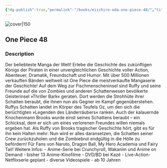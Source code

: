 ```yaml
---
{"dg-publish":true,"permalink":"/books/eiichiro-oda-one-piece-48/","title":"\"One Piece 48\"","tags":["manga","pirate","Fantasy"]}
---
```




![cover|150](http://books.google.com/books/content?id=f-ddCgAAQBAJ&printsec=frontcover&img=1&zoom=1&edge=curl&source=gbs_api)

## One Piece 48

### Description

Der beliebteste Manga der Welt! Erlebe die Geschichte des zukünftigen Königs der Piraten in einer unvergleichlichen Geschichte voller Action, Abenteuer, Dramatik, Freundschaft und Humor. Mit über 500 Millionen verkauften Bänden weltweit ist One Piece die meistverkaufte Mangaserie der Geschichte! Auf dem Weg zur Fischmenscheninsel sind Ruffy und seine Freunde auf die von Zombies und anderen Schattenwesen bevölkerte Geisterinsel »Thriller Bark« geraten. Dort werden die Strohhüte ihrer Schatten beraubt, die ihnen nun als Gegner im Kampf gegenüberstehen. Ruffys Schatten landet im Körper des Teufels Oz, um den sich die berüchtigten »Legenden des Länderräubers« ranken. Auch der kalauernde Knochenmann Brooks wurde einst seines Schattens beraubt – ein Schicksal, dem er sich um eines verlorenen Freundes willen niemals ergeben hat. Als Ruffy von Brooks tragischer Geschichte hört, gibt es für ihn kein Halten mehr: Nun wird er alles daransetzen, die Schatten seiner Crew zurückzuholen und die Zombiebrut endgültig in die Hölle zu befördern! Für Fans von Naruto, Dragon Ball, My Hero Academia und Fairy Tail! Weitere Infos: - Anime-Serie bei Crunchyroll, Wakanim und Anime on Demand - bisher 13 Anime-Kinofilme - DVD/BD bei Kazé - Live-Action-Netflixserie geplant - diverse Videospiele - ab 10 Jahren
```